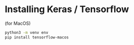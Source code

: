 # Installing Keras / Tensorflow
(for MacOS)
```zsh
python3 -m venv env
pip install tensorflow-macos
```